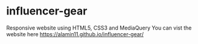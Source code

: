 # influencer-gear
 Responsive website using HTML5, CSS3 and MediaQuery
 You can vist the website here https://alamin11.github.io/influencer-gear/
